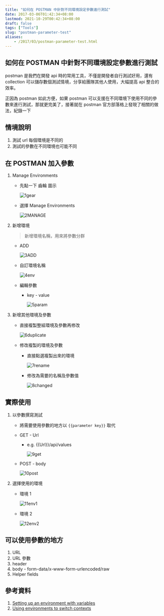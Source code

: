 ```yaml
---
title: "如何在 POSTMAN 中針對不同環境設定參數進行測試"
date: 2017-03-06T01:42:34+08:00
lastmod: 2021-10-29T00:42:34+08:00
draft: false
tags: ["Tools"]
slug: "postman-parameter-test"
aliases:
    - /2017/03/postman-parameter-test.html
---
```

## 如何在 POSTMAN 中針對不同環境設定參數進行測試

postman 是我們在開發 api 時的常用工具，不僅是開發者自行測試好用，還有 collection 可以儲存數個測試情境，分享給團隊其他人使用，大幅提高 api 整合的效率。

正因為 postman 如此方便，如果 postman 可以支援在不同環境下使用不同的參數來進行測試，那就更完美了，接著就在 postman 官方部落格上發現了相關的做法，紀錄一下

## 情境說明

1. 測試 url 每個環境是不同的
2. 測試的參數在不同環境也可能不同

## 在 POSTMAN 加入參數

1. Manage Environments
    - 先點一下 齒輪 圖示

        ![1gear](https://cloud.githubusercontent.com/assets/3851540/23515006/f1c834f8-ffa3-11e6-9f5e-cbb5173b6412.png)

    - 選擇 Manage Environments

        ![2MANAGE](https://cloud.githubusercontent.com/assets/3851540/23515008/f1e7225a-ffa3-11e6-9765-aef0fcf0d413.png)

2. 新增環境

    > 新增環境名稱，用來將參數分群
    - ADD

        ![3ADD](https://cloud.githubusercontent.com/assets/3851540/23515009/f1f5195a-ffa3-11e6-99b2-1b6cb501ed1d.png)

    - 自訂環境名稱

        ![4env](https://cloud.githubusercontent.com/assets/3851540/23515010/f1f56efa-ffa3-11e6-9904-c71dd14ffc1d.png)

    - 編輯參數
        - key - value

            ![5param](https://cloud.githubusercontent.com/assets/3851540/23515011/f1f89ecc-ffa3-11e6-8446-b8fa15b21051.png)

3. 新增其他環境及參數
    - 直接複製整組環境及參數再修改

        ![6duplicate](https://cloud.githubusercontent.com/assets/3851540/23515013/f20f7d72-ffa3-11e6-88d5-7e314223f6ed.png)

    - 修改複製的環境及參數
        - 直接點選複製出來的環境

            ![7rename](https://cloud.githubusercontent.com/assets/3851540/23515001/f1816906-ffa3-11e6-9f7d-49b2c050cdcb.png)

        - 修改為需要的名稱及參數值

            ![8changed](https://cloud.githubusercontent.com/assets/3851540/23515003/f1bbe720-ffa3-11e6-8037-cc1cf908b4ea.png)

## 實際使用

1. 以參數撰寫測試
    - 將需要使用參數的地方以 `{{parameter key}}` 取代
    - GET - Url
        - e.g. {{Url}}/api/values

            ![9get](https://cloud.githubusercontent.com/assets/3851540/23515005/f1c80e9c-ffa3-11e6-99db-18354e8df429.png)
    - POST - body

        ![10post](https://cloud.githubusercontent.com/assets/3851540/23515004/f1c6bb8c-ffa3-11e6-8e45-587085611277.png)  

2. 選擇使用的環境
    - 環境 1

        ![11env1](https://cloud.githubusercontent.com/assets/3851540/23515007/f1c888ea-ffa3-11e6-8fba-7b12a49c77c1.png)

    - 環境 2

        ![12env2](https://cloud.githubusercontent.com/assets/3851540/23515012/f202967a-ffa3-11e6-85b2-c7b3bf857ccb.png)

## 可以使用參數的地方

1. URL
2. URL 參數
3. header
4. body - form-data/x-www-form-urlencoded/raw
5. Helper fields

## 參考資料

1. [Setting up an environment with variables](https://www.getpostman.com/docs/environments)
2. [Using environments to switch contexts](https://www.getpostman.com/docs/test_multi_environments)
